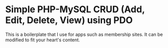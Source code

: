 Simple PHP-MySQL CRUD (Add, Edit, Delete, View) using PDO
========

This is a boilerplate that I use for apps such as membership sites. It can be modified to fit your heart's content.


